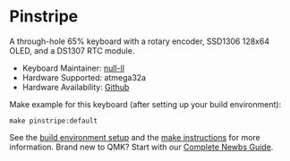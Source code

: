 # Pinstripe

A through-hole 65% keyboard with a rotary encoder, SSD1306 128x64 OLED, and a DS1307 RTC module.

* Keyboard Maintainer: [null-ll](https://github.com/null-ll)
* Hardware Supported: atmega32a
* Hardware Availability: [Github](https://github.com/null-ll/basketweave)

Make example for this keyboard (after setting up your build environment):

    make pinstripe:default

See the [build environment setup](https://docs.qmk.fm/#/getting_started_build_tools) and the [make instructions](https://docs.qmk.fm/#/getting_started_make_guide) for more information. Brand new to QMK? Start with our [Complete Newbs Guide](https://docs.qmk.fm/#/newbs).
